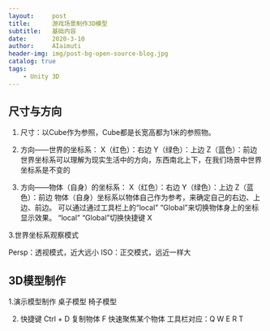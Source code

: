 ```yaml
---
layout:     post
title:      游戏场景制作3D模型
subtitle:   基础内容
date:       2020-3-10
author:     AIaimuti
header-img: img/post-bg-open-source-blog.jpg
catalog: true
tags:
    - Unity 3D
---
```


## 尺寸与方向

1. 尺寸：以Cube作为参照，Cube都是长宽高都为1米的参照物。

2. 方向——世界的坐标系：
X（红色）：右边
Y（绿色）：上边
Z（蓝色）：前边
世界坐标系可以理解为现实生活中的方向，东西南北上下，在我们场景中世界坐标系是不变的

2. 方向——物体（自身）的坐标系：
X（红色）：右边
Y（绿色）：上边
Z（蓝色）：前边
物体（自身）坐标系以物体自己作为参考，来确定自己的右边、上边、前边。
可以通过通过工具栏上的“local” “Global”来切换物体身上的坐标显示效果。
“local” “Global”切换快捷键 X

3.世界坐标系观察模式 

Persp：透视模式，近大远小
ISO：正交模式，远近一样大

## 3D模型制作

1.演示模型制作
桌子模型
椅子模型

2. 快捷键
Ctrl + D 复制物体
F 快速聚焦某个物体
工具栏对应：Q W E R T

